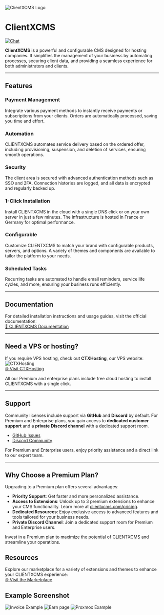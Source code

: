![ClientXCMS Logo](https://clientxcms.com/Themes/CLIENTXCMS/images/CLIENTXCMS/LogoBlueText.png "ClientXCMS")

# ClientXCMS

[![Chat](https://img.shields.io/discord/620000044191449108?color=7289da&label=Discord&logo=discord&logoColor=fff&style=flat-square)](https://clientxcms.com/ref/discord)

**ClientXCMS** is a powerful and configurable CMS designed for hosting companies. It simplifies the management of your business by automating processes, securing client data, and providing a seamless experience for both administrators and clients.

---

## Features

### **Payment Management**
Integrate various payment methods to instantly receive payments or subscriptions from your clients. Orders are automatically processed, saving you time and effort.

### **Automation**
CLIENTXCMS automates service delivery based on the ordered offer, including provisioning, suspension, and deletion of services, ensuring smooth operations.

### **Security**
The client area is secured with advanced authentication methods such as SSO and 2FA. Connection histories are logged, and all data is encrypted and regularly backed up.

### **1-Click Installation**
Install CLIENTXCMS in the cloud with a single DNS click or on your own server in just a few minutes. The infrastructure is hosted in France or Germany for optimal performance.

### **Configurable**
Customize CLIENTXCMS to match your brand with configurable products, servers, and options. A variety of themes and components are available to tailor the platform to your needs.

### **Scheduled Tasks**
Recurring tasks are automated to handle email reminders, service life cycles, and more, ensuring your business runs efficiently.


---

## Documentation

For detailed installation instructions and usage guides, visit the official documentation:  
[📖 CLIENTXCMS Documentation](https://docs.clientxcms.com/)

---

## Need a VPS or hosting?

If you require VPS hosting, check out **CTXHosting**, our VPS website:  
![CTXHosting](https://ctxhosting.fr/assets/images/ctxhosting/ctxhosting-blue.png)  
[🌐 Visit CTXHosting](https://ctxhosting.fr/)

All our Premium and enterprise plans include free cloud hosting to install CLIENTXCMS with a single click.

---

## Support

Community licenses include support via **GitHub** and **Discord** by default. For Premium and Enterprise plans, you gain access to **dedicated customer support** and a **private Discord channel** with a dedicated support room.

- [GitHub Issues](https://github.com/ClientXCMS/ClientXCMS/issues)
- [Discord Community](https://clientxcms.com/discord)

For Premium and Enterprise users, enjoy priority assistance and a direct link to our expert team.

---

## Why Choose a Premium Plan?

Upgrading to a Premium plan offers several advantages:

- **Priority Support**: Get faster and more personalized assistance.
- **Access to Extensions**: Unlock up to 3 premium extensions to enhance your CMS functionality. Learn more at [clientxcms.com/pricing](https://clientxcms.com/pricing).
- **Dedicated Resources**: Enjoy exclusive access to advanced features and tools tailored for your business needs.
- **Private Discord Channel**: Join a dedicated support room for Premium and Enterprise users.

Invest in a Premium plan to maximize the potential of CLIENTXCMS and streamline your operations.

## Resources
Explore our marketplace for a variety of extensions and themes to enhance your CLIENTXCMS experience:  
[🌐 Visit the Marketplace](https://clientxcms.com/resources)
## Example Screenshot

![Invoice Example](https://clientxcms.com/Themes/CLIENTXCMS/images/CLIENTXCMS/home/nextgen/Facture.png)
![Earn page](https://clientxcms.com/Themes/CLIENTXCMS/images/CLIENTXCMS/home/nextgen/earn.png)
![Proxmox Example](https://clientxcms.com/Themes/CLIENTXCMS/images/CLIENTXCMS/home/nextgen/proxmox.png)
